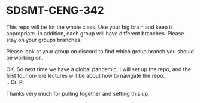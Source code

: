 # SDSMT-CENG-342
This repo will be for the whole class. Use your big brain and keep it appropriate. In addition, each group will have different branches. Please stay on your groups branches. 

Please look at your group on discord to find which group branch you should be working on.

OK.  So next time we have a global pandemic, I will set up the repo, and the first four on-line lectures will be about how to navigate the repo.  
.. Dr. P.

Thanks very much for pulling together and setting this up.

